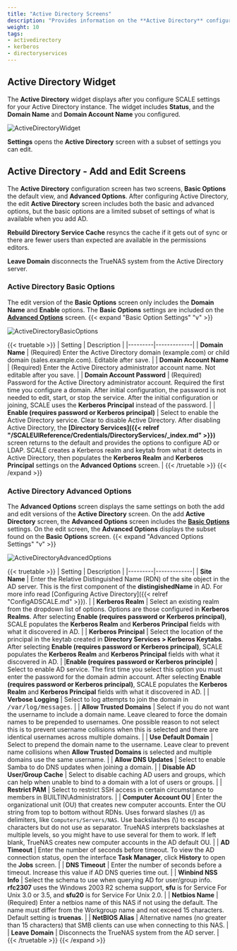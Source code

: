 ```yaml
---
title: "Active Directory Screens"
description: "Provides information on the **Active Directory** configuration screens and settings."
weight: 10
tags:
- activedirectory
- kerberos
- directoryservices
---
```


## Active Directory Widget

The **Active Directory** widget displays after you configure SCALE settings for your Active Directory instance. 
The widget includes **Status**, and the **Domain Name** and **Domain Account Name** you configured.

![ActiveDirectoryWidget](/images/SCALE/Credentials/ActiveDirectoryWidget.png "Active Directory Widget")

**Settings** opens the **Active Directory** screen with a subset of settings you can edit.

## Active Directory - Add and Edit Screens

The **Active Directory** configuration screen has two screens, **Basic Options** the default view, and **Advanced Options**. 
After configuring Active Directory, the edit **Active Directory** screen includes both the basic and advanced options, but the basic options are a limited subset of settings of what is available when you add AD.

**Rebuild Directory Service Cache** resyncs the cache if it gets out of sync or there are fewer users than expected are available in the permissions editors. 

**Leave Domain** disconnects the TrueNAS system from the Active Directory server.

### Active Directory Basic Options
The edit version of the **Basic Options** screen only includes the **Domain Name** and **Enable** options. The **Basic Options** settings are included on the **[Advanced Options](#active-directory-advanced-options)** screen.
{{< expand "Basic Option Settings" "v" >}}

![ActiveDirectoryBasicOptions](/images/SCALE/Credentials/ActiveDirectoryBasicOptions.png "Active Directory Basic Options")

{{< truetable >}}
| Setting | Description |
|---------|-------------|
| **Domain Name** | (Required) Enter the Active Directory domain (example.com) or child domain (sales.example.com). Editable after save. |
| **Domain Account Name** | (Required) Enter the Active Directory administrator account name. Not editable after you save. |
| **Domain Account Password** | (Required) Password for the Active Directory administrator account. Required the first time you configure a domain. After initial configuration, the password is not needed to edit, start, or stop the service. After the initial configuration or joining, SCALE uses the **Kerberos Principal** instead of the password. |
| **Enable (requires password or Kerberos principal)** | Select to enable the Active Directory service. Clear to disable Active Directory. After disabling Active Directory, the **[Directory Services]({{< relref "/SCALEUIReference/Credentials/DirectoryServices/_index.md" >}})** screen returns to the default and provides the options to configure AD or LDAP. SCALE creates a Kerberos realm and keytab from what it detects in Active Directory, then populates the **Kerberos Realm** and **Kerberos Principal** settings on the **Advanced Options** screen. |
{{< /truetable >}}
{{< /expand >}}

### Active Directory Advanced Options
The **Advanced Options** screen displays the same settings on both the add and edit versions of the **Active Directory** screen. 
On the add **Active Directory** screen, the **Advanced Options** screen includes the **[Basic Options](#active-directory-basic-options)** settings.
On the edit screen, the **Advanced Options** displays the subset found on the **Basic Options** screen.
{{< expand "Advanced Options Settings" "v" >}}

![ActiveDirectoryAdvancedOptions](/images/SCALE/Credentials/ActiveDirectoryAdvancedOptions.png "Active Directory Advanced Options")

{{< truetable >}}
| Setting | Description |
|---------|-------------|
| **Site Name** | Enter the Relative Distinguished Name (RDN) of the site object in the AD server. This is the first component of the **distingishedName** in AD. For more info read [Configuring Active Directory]({{< relref "ConfigADSCALE.md" >}}). |
| **Kerberos Realm** | Select an existing realm from the dropdown list of options. Options are those configured in **Kerberos Realms**. After selecting **Enable (requires password or Kerberos principal)**, SCALE populates the **Kerberos Realm** and **Kerberos Principal** fields with what it discovered in AD. |
| **Kerberos Principal** | Select the location of the principal in the keytab created in **Directory Services > Kerberos Keytabs**. After selecting **Enable (requires password or Kerberos principal)**, SCALE populates the **Kerberos Realm** and **Kerberos Principal** fields with what it discovered in AD. |
|**Enable (requires password or Kerberos principle)** | Select to enable AD service. The first time you select this option you must enter the password for the domain admin account. After selecting **Enable (requires password or Kerberos principal)**, SCALE populates the **Kerberos Realm** and **Kerberos Principal** fields with what it discovered in AD. |
| **Verbose Logging** | Select to log attempts to join the domain in <kbd>/var/log/messages</kbd>. |
| **Allow Trusted Domains** | Select if you do not want the username to include a domain name. Leave cleared to force the domain names to be prepended to usernames. One possible reason to not select this is to prevent username collisions when this is selected and there are identical usernames across multiple domains. |
| **Use Default Domain** | Select to prepend the domain name to the username. Leave clear to prevent name collisions when **Allow Trusted Domains** is selected and multiple domains use the same username. |
| **Allow DNS Updates** | Select to enable Samba to do DNS updates when joining a domain. |
| **Disable AD User/Group Cache** | Select to disable caching AD users and groups, which can help when unable to bind to a domain with a lot of users or groups. |
| **Restrict PAM** | Select to restrict SSH access in certain circumstance to members in BUILTIN\\Administrators. |
| **Computer Account OU** | Enter the organizational unit (OU) that creates new computer accounts. Enter the OU string from top to bottom without RDNs. Uses forward slashes (/) as delimiters, like `Computers/Servers/NAS`. Use backslashes (\\) to escape characters but do not use as separator. TrueNAS interprets backslashes at multiple levels, so you might have to use several for them to work. If left blank, TrueNAS creates new computer accounts in the AD default OU. |
| **AD Timeout** | Enter the number of seconds before timeout. To view the AD connection status, open the interface **Task Manager**, click **History** to open the **Jobs** screen. |
| **DNS Timeout** | Enter the number of seconds before a timeout. Increase this value if AD DNS queries time out. |
| **Winbind NSS Info** | Select the schema to use when querying AD for user/group info. **rfc2307** uses the Windows 2003 R2 schema support, **sfu** is for Service For Unix 3.0 or 3.5, and **sfu20** is for Service For Unix 2.0. |
| **Netbios Name** | (Required) Enter a netbios name of this NAS if not using the default. The name must differ from the Workgroup name and not exceed 15 characters. Default setting is **truenas**. |
| **NetBIOS Alias** | Alternative names (no greater than 15 characters) that SMB clients can use when connecting to this NAS.  |
| **Leave Domain** | Disconnects the TrueNAS system from the AD server. |
{{< /truetable >}}
{{< /expand >}}
